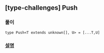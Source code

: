 ## [type-challenges] Push

### 풀이

```
type Push<T extends unknown[], U> = [...T,U]
```

### [설명](https://pottatt0.tistory.com/entry/type-challenges-Push)
